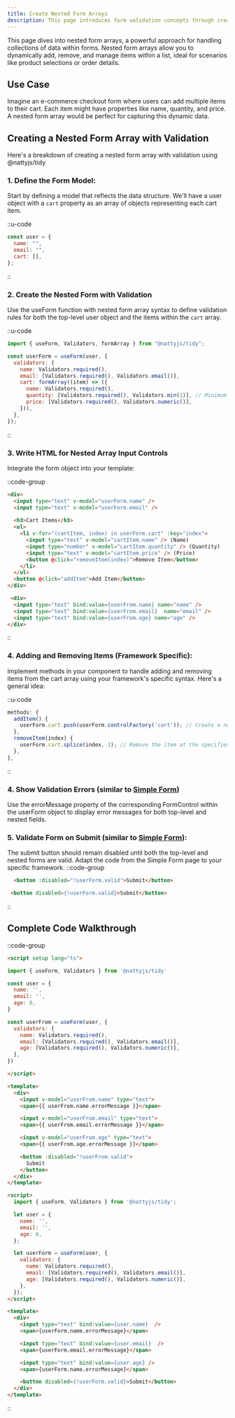 ```yaml
---
title: Create Nested Form Arrays
description: This page introduces form validation concepts through creating a simple form with basic validation rules for user input.
---
```


This page dives into nested form arrays, a powerful approach for handling collections of data within forms. Nested form arrays allow you to dynamically add, remove, and manage items within a list, ideal for scenarios like product selections or order details.

## Use Case

Imagine an e-commerce checkout form where users can add multiple items to their cart. Each item might have properties like name, quantity, and price. A nested form array would be perfect for capturing this dynamic data.

## Creating a Nested Form Array with Validation

Here's a breakdown of creating a nested form array with validation using @nattyjs/tidy

### 1. Define the Form Model:

Start by defining a model that reflects the data structure. We'll have a user object with a `cart` property as an array of objects representing each cart item.

::u-code
```javascript
const user = {
  name: "",
  email: "",
  cart: [],
};
```
::

### 2. Create the Nested Form with Validation

Use the useForm function with nested form array syntax to define validation rules for both the top-level user object and the items within the `cart` array.

::u-code
```javascript
import { useForm, Validators, formArray } from "@nattyjs/tidy";

const userForm = useForm(user, {
  validators: {
    name: Validators.required(),
    email: [Validators.required(), Validators.email()],
    cart: formArray((item) => ({
      name: Validators.required(),
      quantity: [Validators.required(), Validators.min(1)], // Minimum quantity of 1
      price: [Validators.required(), Validators.numeric()],
    })),
  },
});
```
::

### 3. Write HTML for Nested Array Input Controls
   Integrate the form object into your template:

::code-group

```html [Form.vue]
<div>
  <input type="text" v-model="userForm.name" />
  <input type="text" v-model="userForm.email" />
  
  <h3>Cart Items</h3>
  <ul>
    <li v-for="(cartItem, index) in userForm.cart" :key="index">
      <input type="text" v-model="cartItem.name" /> (Name)
      <input type="number" v-model="cartItem.quantity" /> (Quantity)
      <input type="text" v-model="cartItem.price" /> (Price)
      <button @click="removeItem(index)">Remove Item</button>
    </li>
  </ul>
  <button @click="addItem">Add Item</button>
</div>
```

```html [Form.svelte]
 <div>
  <input type="text" bind:value={userFrom.name} name="name" />
  <input type="text" bind:value={userFrom.email}  name="email" />
  <input type="text" bind:value={userFrom.age} name="age" />
</div>
```

::
### 4. Adding and Removing Items (Framework Specific):
Implement methods in your component to handle adding and removing items from the cart array using your framework's specific syntax. Here's a general idea:

::u-code
```javascript
methods: {
  addItem() {
    userForm.cart.push(userForm.controlFactory('cart')); // Create a new empty cart item
  },
  removeItem(index) {
    userForm.cart.splice(index, 1); // Remove the item at the specified index
  },
},
```
::
### 4. Show Validation Errors (similar to [Simple Form](/how-to/create-simple-form))
Use the errorMessage property of the corresponding FormControl within the userForm object to display error messages for both top-level and nested fields.

### 5. Validate Form on Submit (similar to [Simple Form](/how-to/create-simple-form)):
The submit button should remain disabled until both the top-level and nested forms are valid. Adapt the code from the Simple Form page to your specific framework.
::code-group

```html [Form.vue]
  <button :disabled="!userForm.valid">Submit</button>
```
```html [Form.svelte]
 <button disabled={!userForm.valid}>Submit</button>
```

::

## Complete Code Walkthrough
::code-group

```html [Form.vue]
<script setup lang="ts">

import { useForm, Validators } from '@nattyjs/tidy'

const user = {
  name: '',
  email: '',
  age: 0,
}

const userFrom = useForm(user, {
  validators: {
    name: Validators.required(),
    email: [Validators.required(), Validators.email()],
    age: [Validators.required(), Validators.numeric()],
  },
})

</script>

<template>
  <div>
    <input v-model="userFrom.name" type="text">
    <span>{{ userFrom.name.errorMessage }}</span>

    <input v-model="userFrom.email" type="text">
    <span>{{ userFrom.email.errorMessage }}</span>

    <input v-model="userFrom.age" type="text">
    <span>{{ userFrom.age.errorMessage }}</span>

    <button :disabled="!userFrom.valid">
      Submit
    </button>
  </div>
</template>

```
```html [Form.svelte]
<script>
  import { useForm, Validators } from '@nattyjs/tidy'; 

  let user = {
    name: '',
    email: '',
    age: 0,
  };

  let userForm = useForm(user, {
    validators: {
      name: Validators.required(),
      email: [Validators.required(), Validators.email()],
      age: [Validators.required(), Validators.numeric()],
    },
  });
</script>

<template>
  <div>
    <input type="text" bind:value={user.name}  />
    <span>{userForm.name.errorMessage}</span>

    <input type="text" bind:value={user.email}  />
    <span>{userForm.email.errorMessage}</span>

    <input type="text" bind:value={user.age} />
    <span>{userForm.name.errorMessage}</span>

    <button disabled={!userForm.valid}>Submit</button>
  </div>
</template>
```

::
